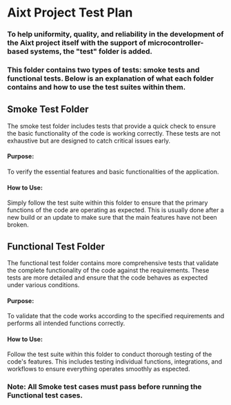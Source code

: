 # Aixt Project Test Plan

### To help uniformity, quality, and reliability in the development of the Aixt project itself with the support of microcontroller-based systems, the "test" folder is added.

### This folder contains two types of tests: smoke tests and functional tests. Below is an explanation of what each folder contains and how to use the test suites within them.

## Smoke Test Folder

The smoke test folder includes tests that provide a quick check to ensure the basic functionality of the code is working correctly. These tests are not exhaustive but are designed to catch critical issues early.

#### Purpose: 
To verify the essential features and basic functionalities of the application.
#### How to Use: 
Simply follow the test suite within this folder to ensure that the primary functions of the code are operating as expected. This is usually done after a new build or an update to make sure that the main features have not been broken.

## Functional Test Folder

The functional test folder contains more comprehensive tests that validate the complete functionality of the code against the requirements. These tests are more detailed and ensure that the code behaves as expected under various conditions.

#### Purpose: 
To validate that the code works according to the specified requirements and performs all intended functions correctly.
#### How to Use: 
Follow the test suite within this folder to conduct thorough testing of the code's features. This includes testing individual functions, integrations, and workflows to ensure everything operates smoothly as espected.

### Note: All Smoke test cases must pass before running the Functional test cases.